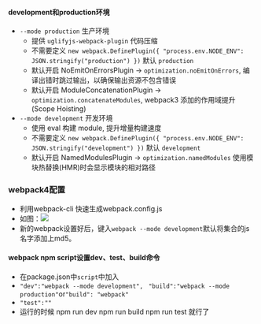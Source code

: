 #### development和production环境

- `--mode production` 生产环境
  - 提供 `uglifyjs-webpack-plugin` 代码压缩
  - 不需要定义 `new webpack.DefinePlugin({ "process.env.NODE_ENV": JSON.stringify("production") })` 默认 `production`
  - 默认开启 NoEmitOnErrorsPlugin -> `optimization.noEmitOnErrors`, 编译出错时跳过输出，以确保输出资源不包含错误
  - 默认开启 ModuleConcatenationPlugin -> `optimization.concatenateModules`, webpack3 添加的作用域提升(Scope Hoisting)
- `--mode development` 开发环境
  - 使用 eval 构建 module, 提升增量构建速度
  - 不需要定义 `new webpack.DefinePlugin({ "process.env.NODE_ENV": JSON.stringify("development") })` 默认 `development`
  - 默认开启 NamedModulesPlugin -> `optimization.namedModules` 使用模块热替换(HMR)时会显示模块的相对路径

### webpack4配置

- 利用webpack-cli 快速生成webpack.config.js
- 如图：![](https://github.com/QingyiHuang/IFE/blob/master/MVVM/webpackTest/c1.png)
- 新的webpack设置好后，键入`webpack --mode development`默认将集合的js名字添加上md5。


#### webpack npm script设置dev、test、build命令

- 在package.json中`script`中加入
- `"dev":"webpack --mode development",`
  ` "build":"webpack --mode production"`or`"build": "webpack"`
- `"test":""`
- 运行的时候 npm run dev    npm run build   npm run test 就行了